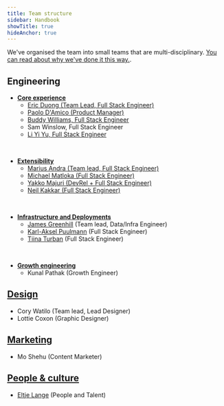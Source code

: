 ```yaml
---
title: Team structure
sidebar: Handbook
showTitle: true
hideAnchor: true
---
```


We've organised the team into small teams that are multi-disciplinary. [You can read about why we've done it this way.](/handbook/people/team-structure/why-small-teams).

## Engineering

- **[Core experience](core-experience)**
    - [Eric Duong (Team Lead, Full Stack Engineer)](/handbook/people/team/#eric-duong-software-engineer)
    - [Paolo D'Amico (Product Manager)](/handbook/people/team#paolo-damico-product-team)
    - [Buddy Williams, Full Stack Engineer](/handbook/people/team/#buddy-williams-software-engineer)
    - Sam Winslow, Full Stack Engineer
    - [Li Yi Yu, Full Stack Engineer]((/handbook/people/team/#li-yi-yu-software-engineer))

<br />

- **[Extensibility](extensibility)**
    - [Marius Andra (Team lead, Full Stack Engineer)](/handbook/company/team/#marius-andra-software-engineer)
    - [Michael Matloka (Full Stack Engineer)](/handbook/company/team/#michael-matloka-software-engineer)
    - [Yakko Majuri (DevRel + Full Stack Engineer)](/handbook/company/team/#yakko-majuri-technical-writer-and-developer)
    - [Neil Kakkar (Full Stack Engineer)](/handbook/people/team/#neil-kakkar-software-engineer)

<br />

- **[Infrastructure and Deployments](infrastructure)**
    - [James Greenhill](/handbook/company/team/#james-greenhill-software-engineer) (Team lead, Data/Infra Engineer)
    - [Karl-Aksel Puulmann](/handbook/company/team/#karl-aksel-puulmann-software-engineer) (Full Stack Engineer)
    - [Tiina Turban](/handbook/company/team/#tiina-turban-software-engineer) (Full Stack Engineer)

<br />

- **[Growth engineering](growth-engineering)**
    - Kunal Pathak (Growth Engineer)

## [Design](design)

- Cory Watilo (Team lead, Lead Designer)
- Lottie Coxon (Graphic Designer)

## [Marketing](marketing)

- Mo Shehu (Content Marketer)

## [People & culture](people)

- [Eltje Lange](/handbook/people/team#eltje-lange-people-and-talent) (People and Talent)
